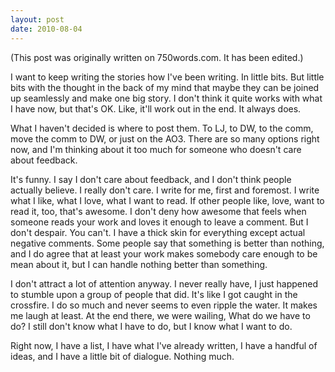 ```yaml
---
layout: post
date: 2010-08-04
--- 
```


(This post was originally written on 750words.com. It has been edited.)

I want to keep writing the stories how I've been writing. In little bits. But little bits with the thought in the back of my mind that maybe they can be joined up seamlessly and make one big story. I don't think it quite works with what I have now, but that's OK. Like, it'll work out in the end. It always does.

What I haven't decided is where to post them. To LJ, to DW, to the comm, move the comm to DW, or just on the AO3. There are so many options right now, and I'm thinking about it too much for someone who doesn't care about feedback.

It's funny. I say I don't care about feedback, and I don't think people actually believe. I really don't care. I write for me, first and foremost. I write what I like, what I love, what I want to read. If other people like, love, want to read it, too, that's awesome. I don't deny how awesome that feels when someone reads your work and loves it enough to leave a comment. But I don't despair. You can't. I have a thick skin for everything except actual negative comments. Some people say that something is better than nothing, and I do agree that at least your work makes somebody care enough to be mean about it, but I can handle nothing better than something.

I don't attract a lot of attention anyway. I never really have, I just happened to stumble upon a group of people that did. It's like I got caught in the crossfire. I do so much and never seems to even ripple the water. It makes me laugh at least. At the end there, we were wailing, What do we have to do? I still don't know what I have to do, but I know what I want to do.

Right now, I have a list, I have what I've already written, I have a handful of ideas, and I have a little bit of dialogue. Nothing much.
